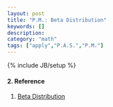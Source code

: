 ```yaml
---
layout: post
title: "P.M.: Beta Distribution"
keywords: []
description: 
category: "math"
tags: ["apply","P.A.S.","P.M."]
---
```

{% include JB/setup %}



#### 2. Reference
1. [Beta Distribution](https://en.wikipedia.org/wiki/Beta_distribution)
